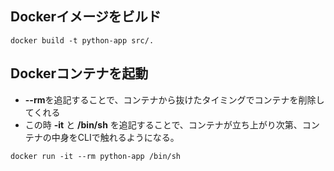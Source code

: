 ## Dockerイメージをビルド
`docker build -t python-app src/.`

## Dockerコンテナを起動
- **--rm**を追記することで、コンテナから抜けたタイミングでコンテナを削除してくれる
- この時 **-it** と **/bin/sh** を追記することで、コンテナが立ち上がり次第、コンテナの中身をCLIで触れるようになる。

`docker run -it --rm python-app /bin/sh`
